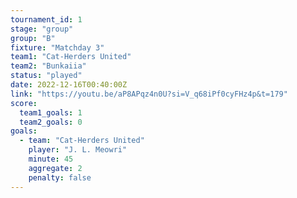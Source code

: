 ```yaml
---
tournament_id: 1
stage: "group"
group: "B"
fixture: "Matchday 3"
team1: "Cat-Herders United"
team2: "Bunkaiia"
status: "played"
date: 2022-12-16T00:40:00Z
link: "https://youtu.be/aP8APqz4n0U?si=V_q68iPf0cyFHz4p&t=179"
score:
  team1_goals: 1
  team2_goals: 0
goals:
  - team: "Cat-Herders United"
    player: "J. L. Meowri"
    minute: 45
    aggregate: 2
    penalty: false
---
```

